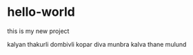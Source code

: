 # hello-world
this is my new project

kalyan
thakurli
dombivli
kopar
diva 
munbra 
kalva
thane
mulund



